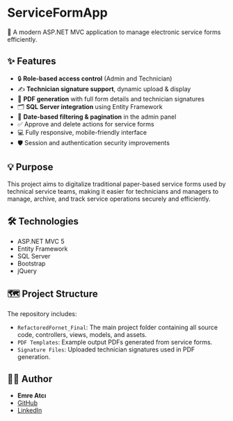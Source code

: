 # ServiceFormApp

🚀 A modern ASP.NET MVC application to manage electronic service forms efficiently.

## ✨ Features

- 🔒 **Role-based access control** (Admin and Technician)
- ✍️ **Technician signature support**, dynamic upload & display
- 📄 **PDF generation** with full form details and technician signatures
- 🗂️ **SQL Server integration** using Entity Framework
- 📅 **Date-based filtering & pagination** in the admin panel
- ✅ Approve and delete actions for service forms
- 💻 Fully responsive, mobile-friendly interface
- 🛡️ Session and authentication security improvements

## 💡 Purpose

This project aims to digitalize traditional paper-based service forms used by technical service teams, making it easier for technicians and managers to manage, archive, and track service operations securely and efficiently.

## 🛠️ Technologies

- ASP.NET MVC 5
- Entity Framework
- SQL Server
- Bootstrap
- jQuery

## 🗺️ Project Structure

The repository includes:

- `RefactoredFornet_Final`: The main project folder containing all source code, controllers, views, models, and assets.
- `PDF Templates`: Example output PDFs generated from service forms.
- `Signature Files`: Uploaded technician signatures used in PDF generation.

## 👨‍💻 Author

- **Emre Atcı**  
- [GitHub](https://github.com/Emre-n)  
- [LinkedIn](https://www.linkedin.com/in/emre-atc%C4%B1-002b75237?utm_source=share&utm_campaign=share_via&utm_content=profile&utm_medium=ios_app)
